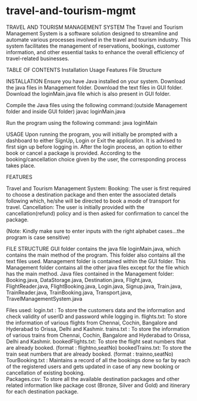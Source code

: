 # travel-and-tourism-mgmt
TRAVEL AND TOURISM MANAGEMENT SYSTEM
The Travel and Tourism Management System is a software solution designed to streamline and automate various processes involved in the travel and tourism industry. This system facilitates the management of reservations, bookings, customer information, and other essential tasks to enhance the overall efficiency of travel-related businesses.

TABLE OF CONTENTS
Installation
Usage
Features
File Structure

INSTALLATION
Ensure you have Java installed on your system.
Download the java files in Management folder.
Download the text files in GUI folder.
Download the loginMain.java file which is also present in GUI folder.

Compile the Java files using the following command:(outside Management folder and inside GUI folder)
javac loginMain.java

Run the program using the following command:
java loginMain

USAGE
Upon running the program, you will initially be prompted with a dashboard to either SignUp, Login or Exit the application. It is advised to first sign up before logging in. After the login process, an option to either book or cancel a package is provided. According to the booking/cancellation choice given by the user, the corresponding process takes place. 

FEATURES

Travel and Tourism Management System:
Booking: The user is first required to choose a destination package and then enter the associated details following which, he/she will be directed to book a mode of transport for travel.
Cancellation: The user is initially provided with the cancellation(refund) policy and is then asked for confirmation to cancel the package. 

(Note:  Kindly make sure to enter inputs with the right alphabet cases...the program is case sensitive)

FILE STRUCTURE
GUI folder contains the java file loginMain.java, which contains the main method of the program. This folder also contains all the text files used.
Management folder is contained within the GUI folder. This Management folder contains all the other java files except for the file which has the main method. 
Java files contained in the Management folder: Booking.java, DataStorage.java, Destination.java, Flight.java, FlightReader.java, FlightBooking.java, Login.java, Signup.java, Train.java, TrainReader.java, TrainBooking.java, Transport.java, TravelManagementSystem.java

Files used: 
login.txt : To store the customers data and the information and check validity of userID and password while logging in. 
flights.txt: To store the information of various flights from Chennai, Cochin, Bangalore and Hyderabad to Orissa, Delhi and Kashmir. 
trains.txt : To store the information of various trains from Chennai, Cochin, Bangalore and Hyderabad to Orissa, Delhi and Kashmir. 
bookedFlights.txt: To store the flight seat numbers that are already booked. (format : flightno,seatNo)
bookedTrains.txt: To store the train seat numbers that are already booked. (format : trainno,seatNo)
TourBooking.txt : Maintains a record of all the bookings done so far by each of the registered users and gets updated in case of any new booking or cancellation of existing booking.  
Packages.csv: To store all the available destination packages and other related information like package cost  (Bronze, Silver and Gold) and itinerary for each destination package.
